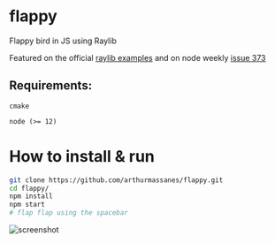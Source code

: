 # flappy
Flappy bird in JS using Raylib 

Featured on the official [raylib examples](https://github.com/RobLoach/node-raylib#examples) and on node weekly [issue 373](https://nodeweekly.com/issues/373)

## Requirements:
`cmake`

`node (>= 12)`

# How to install & run

```bash
git clone https://github.com/arthurmassanes/flappy.git
cd flappy/
npm install
npm start
# flap flap using the spacebar
```
![screenshot](https://raw.githubusercontent.com/arthurmassanes/flappy/master/screenshot.png)
